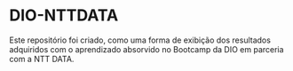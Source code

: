 # DIO-NTTDATA

Este repositório foi criado, como uma forma de exibição dos resultados adquiridos com o aprendizado absorvido no Bootcamp da DIO em parceria com a NTT DATA.
